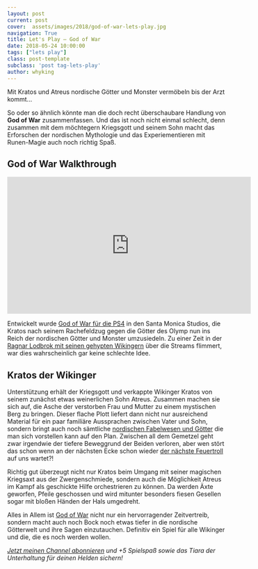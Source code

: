 ```yaml
---
layout: post
current: post
cover:  assets/images/2018/god-of-war-lets-play.jpg
navigation: True
title: Let's Play – God of War
date: 2018-05-24 10:00:00
tags: ["lets play"]
class: post-template
subclass: 'post tag-lets-play'
author: whyking
---
```


Mit Kratos und Atreus nordische Götter und Monster vermöbeln bis der Arzt kommt...

So oder so ähnlich könnte man die doch recht überschaubare Handlung von **God of War** zusammenfassen. Und das ist noch nicht einmal schlecht, denn zusammen mit dem möchtegern Kriegsgott und seinem Sohn macht das Erforschen der nordischen Mythologie und das Experiementieren mit Runen-Magie auch noch richtig Spaß. 

## God of War Walkthrough

<iframe width="560" height="315" src="https://www.youtube-nocookie.com/embed/3t-EZAk_bZA" frameborder="0" allow="autoplay; encrypted-media" allowfullscreen></iframe>

Entwickelt wurde [God of War für die PS4](https://amzn.to/2s3AKO2) in den Santa Monica Studios, die Kratos nach seinem Rachefeldzug gegen die Götter des Olymp nun ins Reich der nordischen Götter und Monster umzusiedeln. Zu einer Zeit in der [Ragnar Lodbrok mit seinen gehypten Wikingern](https://amzn.to/2knx0Ti) über die Streams flimmert, war dies wahrscheinlich gar keine schlechte Idee.

## Kratos der Wikinger

Unterstützung erhält der Kriegsgott und verkappte Wikinger Kratos von seinem zunächst etwas weinerlichen Sohn Atreus. Zusammen machen sie sich auf, die Asche der verstorben Frau und Mutter zu einem mystischen Berg zu bringen. Dieser flache Plott liefert dann nicht nur ausreichend Material für ein paar familiäre Aussprachen zwischen Vater und Sohn, sondern bringt auch noch sämtliche [nordischen Fabelwesen und Götter](https://youtu.be/Udu-kkljSdk?t=13m25s) die man sich vorstellen kann auf den Plan. Zwischen all dem Gemetzel geht zwar irgendwie der tiefere Beweggrund der Beiden verloren, aber wen stört das schon wenn an der nächsten Ecke schon wieder [der nächste Feuertroll](https://youtu.be/m5dyjcz7-rE?t=24m47s) auf uns wartet?! 

Richtig gut überzeugt nicht nur Kratos beim Umgang mit seiner magischen Kriegsaxt aus der Zwergenschmiede, sondern auch die Möglichkeit Atreus im Kampf als geschickte Hilfe orchestrieren zu können. Da werden Äxte geworfen, Pfeile geschossen und wird mitunter besonders fiesen Gesellen sogar mit bloßen Händen der Hals umgedreht. 

Alles in Allem ist [God of War](https://amzn.to/2s3AKO2) nicht nur ein hervorragender Zeitvertreib, sondern macht auch noch Bock noch etwas tiefer in die nordische Götterwelt und ihre Sagen einzutauchen. Definitiv ein Spiel für alle Wikinger und die, die es noch werden wollen.

_[Jetzt meinen Channel abonnieren](https://www.youtube.com/channel/UCo_kwCTOLMHBrBwGUoyPNyg) und +5 Spielspaß sowie das Tiara der Unterhaltung für deinen Helden sichern!_
